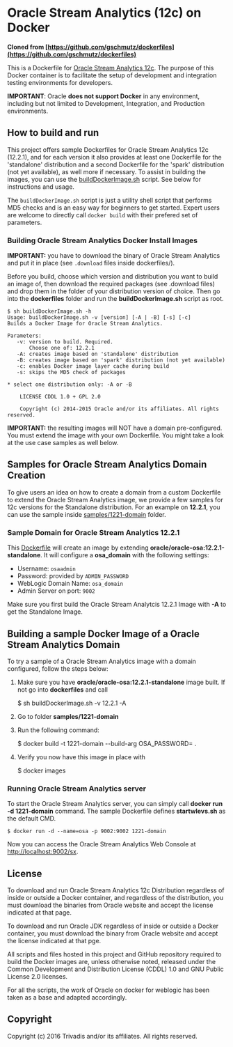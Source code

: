 # Oracle Stream Analytics (12c) on Docker
**Cloned from [https://github.com/gschmutz/dockerfiles](https://github.com/gschmutz/dockerfiles)**

This is a Dockerfile for [Oracle Stream Analytics 12c](http://www.oracle.com/technetwork/middleware/complex-event-processing/overview/index.html). The purpose of this Docker container is to facilitate the setup of development and integration testing environments for developers.

**IMPORTANT**: Oracle **does not support Docker** in any environment, including but not limited to Development, Integration, and Production environments.

## How to build and run
This project offers sample Dockerfiles for Oracle Stream Analytics 12c (12.2.1), and for each version it also provides at least one Dockerfile for the 'standalone' distribution and a second Dockerfile for the 'spark' distribution (not yet available), as well more if necessary. To assist in building the images, you can use the [buildDockerImage.sh](dockerfiles/buildDockerImage.sh) script. See below for instructions and usage.

The `buildDockerImage.sh` script is just a utility shell script that performs MD5 checks and is an easy way for beginners to get started. Expert users are welcome to directly call `docker build` with their prefered set of parameters.

### Building Oracle Stream Analytics Docker Install Images
**IMPORTANT:** you have to download the binary of Oracle Stream Analytics and put it in place (see `.download` files inside dockerfiles/<version>).

Before you build, choose which version and distribution you want to build an image of, then download the required packages (see .download files) and drop them in the folder of your distribution version of choice. Then go into the **dockerfiles** folder and run the **buildDockerImage.sh** script as root.

	$ sh buildDockerImage.sh -h
	Usage: buildDockerImage.sh -v [version] [-A | -B] [-s] [-c]
	Builds a Docker Image for Oracle Stream Analytics.
  
	Parameters:
	   -v: version to build. Required.
	       Choose one of: 12.2.1  
	   -A: creates image based on 'standalone' distribution
	   -B: creates image based on 'spark' distribution (not yet available)
	   -c: enables Docker image layer cache during build
	   -s: skips the MD5 check of packages

	* select one distribution only: -A or -B
        
        LICENSE CDDL 1.0 + GPL 2.0
        
        Copyright (c) 2014-2015 Oracle and/or its affiliates. All rights reserved.

**IMPORTANT:** the resulting images will NOT have a domain pre-configured. You must extend the image with your own Dockerfile. You might take a look at the use case samples as well below.

## Samples for Oracle Stream Analytics Domain Creation
To give users an idea on how to create a domain from a custom Dockerfile to extend the Oracle Stream Analytics image, we provide a few samples for 12c versions for the Standalone distribution. For an example on **12.2.1**, you can use the sample inside [samples/1221-domain](samples/1221-domain) folder. 

### Sample Domain for Oracle Stream Analytics 12.2.1
This [Dockerfile](samples/1221-domain/Dockerfile) will create an image by extending **oracle/oracle-osa:12.2.1-standalone**. It will configure a **osa_domain** with the following settings:

 * Username: `osaadmin`
 * Password: provided by `ADMIN_PASSWORD` 
 * WebLogic Domain Name: `osa_domain`
 * Admin Server on port: `9002`

Make sure you first build the Oracle Stream Analytcis 12.2.1 Image with **-A** to get the Standalone Image.

## Building a sample Docker Image of a Oracle Stream Analytics Domain
To try a sample of a Oracle Stream Analytics image with a domain configured, follow the steps below:

  1. Make sure you have **oracle/oracle-osa:12.2.1-standalone** image built. If not go into **dockerfiles** and call 

        $ sh buildDockerImage.sh -v 12.2.1 -A

  2. Go to folder **samples/1221-domain**
  3. Run the following command: 

        $ docker build -t 1221-domain --build-arg OSA_PASSWORD=<define> .

  4. Verify you now have this image in place with 

        $ docker images

### Running Oracle Stream Analytics server
To start the Oracle Stream Analytics server, you can simply call **docker run -d 1221-domain** command. The sample Dockerfile defines **startwlevs.sh** as the default CMD.

    $ docker run -d --name=osa -p 9002:9002 1221-domain

Now you can access the Oracle Stream Analytics Web Console at [http://localhost:9002/sx](http://localhost:9002/sx).

## License
To download and run Oracle Stream Analytics 12c Distribution regardless of inside or outside a Docker container, and regardless of the distribution, you must download the binaries from Oracle website and accept the license indicated at that page.

To download and run Oracle JDK regardless of inside or outside a Docker container, you must download the binary from Oracle website and accept the license indicated at that pge.

All scripts and files hosted in this project and GitHub repository required to build the Docker images are, unless otherwise noted, released under the Common Development and Distribution License (CDDL) 1.0 and GNU Public License 2.0 licenses.

For all the scripts, the work of Oracle on docker for weblogic has been taken as a base and adapted accordingly.

## Copyright
Copyright (c) 2016 Trivadis and/or its affiliates. All rights reserved.

